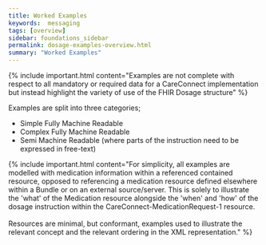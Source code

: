 ```yaml
---
title: Worked Examples
keywords:  messaging
tags: [overview]
sidebar: foundations_sidebar
permalink: dosage-examples-overview.html
summary: "Worked Examples"
---
```



{% include important.html content="Examples are not complete with respect to all mandatory or required data for a CareConnect implementation but instead highlight the variety of use of the FHIR Dosage structure" %}

Examples are split into three categories;
  * Simple Fully Machine Readable
  * Complex Fully Machine Readable
  * Semi Machine Readable (where parts of the instruction need to be expressed in free-text)
  
{% include important.html content="For simplicity, all examples are modelled with medication information within a referenced contained resource, opposed to referencing a medication resource defined elsewhere within a Bundle or on an external source/server. This is solely to illustrate the 'what' of the Medication resource alongside the 'when' and 'how' of the dosage instruction within the CareConnect-MedicationRequest-1 resource.<br/><br/>
Resources are minimal, but conformant, examples used to illustrate the relevant concept and the relevant ordering in the XML representation." %}
